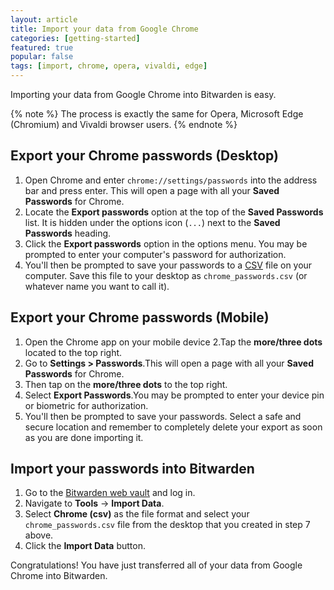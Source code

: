 ```yaml
---
layout: article
title: Import your data from Google Chrome
categories: [getting-started]
featured: true
popular: false
tags: [import, chrome, opera, vivaldi, edge]
---
```


Importing your data from Google Chrome into Bitwarden is easy. 

{% note %}
The process is exactly the same for Opera, Microsoft Edge (Chromium) and Vivaldi browser users.
{% endnote %}

## Export your Chrome passwords (Desktop)

1. Open Chrome and enter `chrome://settings/passwords` into the address bar and press enter. This will open a page with all your **Saved Passwords** for Chrome.
2. Locate the **Export passwords** option at the top of the **Saved Passwords** list. It is hidden under the options icon (`...`) next to the **Saved Passwords** heading.
3. Click the **Export passwords** option in the options menu. You may be prompted to enter your computer's password for authorization.
4. You'll then be prompted to save your passwords to a [CSV][csv] file on your computer. Save this file to your desktop as `chrome_passwords.csv` (or whatever name you want to call it).


## Export your Chrome passwords (Mobile)

1. Open the Chrome app on your mobile device
2.Tap the **more/three dots** located to the top right.
3. Go to **Settings > Passwords**.This will open a page with all your **Saved Passwords** for Chrome.
4. Then tap on the **more/three dots** to the top right.
5. Select **Export Passwords**.You may be prompted to enter your device pin or biometric for authorization.
6. You'll then be prompted to save your passwords. Select a safe and secure location and remember to completely delete your export as soon as you are done importing it.

## Import your passwords into Bitwarden

1. Go to the [Bitwarden web vault][bitwarden-vault] and log in.
2. Navigate to **Tools** &rarr; **Import Data**.
3. Select **Chrome (csv)** as the file format and select your `chrome_passwords.csv` file from the desktop that you created in step 7 above.
4. Click the **Import Data** button.

Congratulations! You have just transferred all of your data from Google Chrome into Bitwarden.

[csv]: https://en.wikipedia.org/wiki/Comma-separated_values
[bitwarden-vault]: https://vault.bitwarden.com
